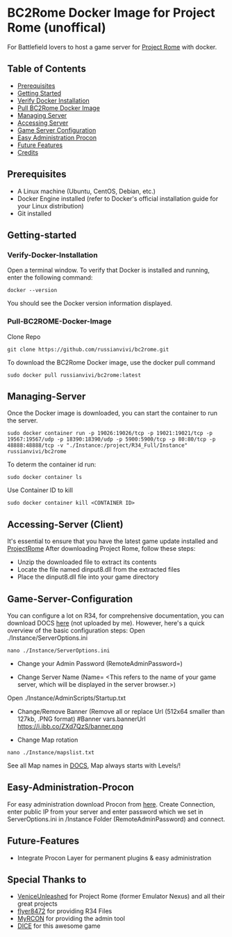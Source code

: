 # BC2Rome Docker Image for Project Rome (unoffical)

 For Battlefield lovers to host a game server for [Project Rome](https://veniceunleashed.net/) with docker.

## Table of Contents

- [Prerequisites](#Prerequisites)
- [Getting Started](#Getting-started)
- [Verify Docker Installation](#Verify-Docker-Installation)
- [Pull BC2Rome Docker Image](#Pull-BC2ROME-Docker-Image)
- [Managing Server](#Managing-Server)
- [Accessing Server](#Accessing_Server)
- [Game Server Configuration](#Game-Server-Configuration)
- [Easy Administration Procon](#Easy-Administration-Procon)
- [Future Features](#Future-Features)
- [Credits](#Credits)

## Prerequisites

  - A Linux machine (Ubuntu, CentOS, Debian, etc.)
  - Docker Engine installed (refer to Docker's official installation guide for your Linux distribution)
  - Git installed

## Getting-started

### Verify-Docker-Installation

  Open a terminal window.
  To verify that Docker is installed and running, enter the following command:
  ```
  docker --version
  ```
  You should see the Docker version information displayed.
  
### Pull-BC2ROME-Docker-Image

  Clone Repo
  ```
  git clone https://github.com/russianvivi/bc2rome.git
  ```
  To download the BC2Rome Docker image, use the docker pull command
  ```
  sudo docker pull russianvivi/bc2rome:latest
  ```

## Managing-Server
Once the Docker image is downloaded, you can start the container to run the server. 
```
sudo docker container run -p 19026:19026/tcp -p 19021:19021/tcp -p 19567:19567/udp -p 18390:18390/udp -p 5900:5900/tcp -p 80:80/tcp -p 48888:48888/tcp -v "./Instance:/project/R34_Full/Instance" russianvivi/bc2rome
```
To determ the container id run:
```
sudo docker container ls
```
Use Container ID to kill
```
sudo docker container kill <CONTAINER ID>
```
## Accessing-Server (Client)
It's essential to ensure that you have the latest game update installed and [ProjectRome](https://veniceunleashed.net/downloads)
After downloading Project Rome, follow these steps:

   - Unzip the downloaded file to extract its contents
   - Locate the file named dinput8.dll from the extracted files
   - Place the dinput8.dll file into your game directory

## Game-Server-Configuration
You can configure a lot on R34, for comprehensive documentation, you can download DOCS [here](https://mega.nz/file/zjhkTbqZ#5kbq4FnHke9-C7IzU4m28fJ0MzbCfZ30cJiPxFXagWk) (not uploaded by me).
However, here's a quick overview of the basic configuration steps:
Open ./Instance/ServerOptions.ini 
```
nano ./Instance/ServerOptions.ini
```
- Change your Admin Password (RemoteAdminPassword=<Password>)

- Change Server Name (Name= <This refers to the name of your game server, which will be displayed in the server browser.>)

Open ./Instance/AdminScripts/Startup.txt
- Change/Remove Banner (Remove all or replace Url (512x64 smaller than 127kb, .PNG format)
#Banner 
vars.bannerUrl https://i.ibb.co/ZXd7QzS/banner.png

- Change Map rotation
  
```
nano ./Instance/mapslist.txt
``` 
See all Map names in [DOCS](https://mega.nz/file/zjhkTbqZ#5kbq4FnHke9-C7IzU4m28fJ0MzbCfZ30cJiPxFXagWk), 
Map always starts with Levels/!
## Easy-Administration-Procon
For easy administration download Procon from [here](https://myrcon.net/files/).
Create Connection, enter public IP from your server and enter password which we set in ServerOptions.ini in /Instance Folder (RemoteAdminPassword) and connect.
## Future-Features
- Integrate Procon Layer for permanent plugins & easy administration

## Special Thanks to
- [VeniceUnleashed](https://veniceunleashed.net/) for Project Rome (former Emulator Nexus) and all their great projects
- [flyer8472](https://sourceforge.net/u/flyer8472/profile/) for providing R34 Files
- [MyRCON](https://myrcon.net/) for providing the admin tool
- [DICE](https://www.dice.se) for this awesome game
